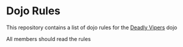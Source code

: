 Dojo Rules
==========

This repository contains a list of dojo rules for the [Deadly Vipers](https://github.com/deadlyvipers) dojo

All members should read the rules
